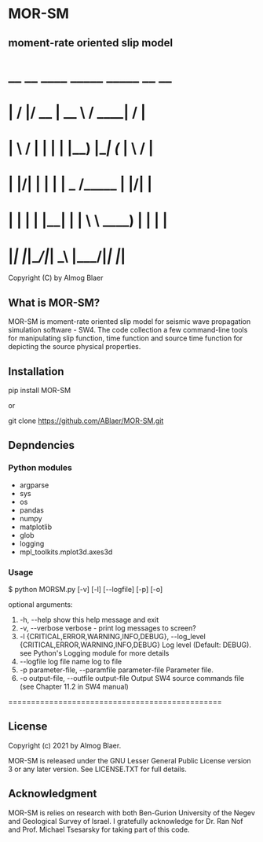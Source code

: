 # MOR-SM

## moment-rate oriented slip model


#   __  __  ____  _____        _____ __  __ 
#  |  \/  |/ __ \|  __ \      / ____|  \/  |
#  | \  / | |  | | |__) |____| (___ | \  / |
#  | |\/| | |  | |  _  /______\___ \| |\/| |
#  | |  | | |__| | | \ \      ____) | |  | |
#  |_|  |_|\____/|_|  \_\    |_____/|_|  |_|
 
Copyright (C) by Almog Blaer 
 


## What is MOR-SM?

MOR-SM is moment-rate oriented slip model for seismic wave propagation simulation software - SW4.
The code collection a few command-line tools for manipulating slip function, time function and 
source time function for depicting the source physical properties.


## Installation


pip install MOR-SM

or 

git clone https://github.com/ABlaer/MOR-SM.git


## Depndencies

### Python modules

* argparse
* sys
* os
* pandas
* numpy
* matplotlib
* glob
* logging
* mpl_toolkits.mplot3d.axes3d

### Usage

$ python MORSM.py [-v] [-l] [--logfile] [-p] [-o]

optional arguments:

 1. -h, --help            show this help message and exit
 2. -v, --verbose         verbose - print log messages to screen?
 3. -l {CRITICAL,ERROR,WARNING,INFO,DEBUG}, --log_level {CRITICAL,ERROR,WARNING,INFO,DEBUG}
                        Log level (Default: DEBUG). see Python's Logging module for more details
 4. --logfile log file name log to file
 5. -p parameter-file, --paramfile parameter-file Parameter file.
 6. -o output-file, --outfile output-file Output SW4 source commands file (see Chapter 11.2 in SW4 manual)

===============================================





## License

Copyright (c) 2021 by Almog Blaer.

MOR-SM is released under the GNU Lesser General Public License version 3 or any later version. See LICENSE.TXT for full details.


## Acknowledgment

MOR-SM is relies on research with both Ben-Gurion University of the Negev and Geological Survey of Israel.
I gratefully acknowledge for Dr. Ran Nof and Prof. Michael Tsesarsky for taking part of this code. 
